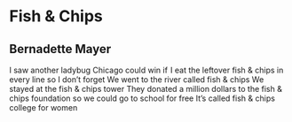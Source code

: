 # Fish & Chips
## Bernadette Mayer
I saw another ladybug
Chicago could win
if  I eat the leftover fish & chips
in every line so I don’t forget
We went to the river called fish & chips
We stayed at the fish & chips tower
They donated a million dollars to the fish & chips foundation
so we could go to school for free
It’s called fish & chips college for women